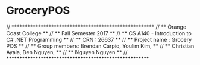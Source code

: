 # GroceryPOS
//  ******************************************************
//  ** Orange Coast College                             **
//  ** Fall Semester 2017                               **
//  ** CS A140 - Introduction to C# .NET Programming    **
//  ** CRN          :   26637                           **
//  ** Project name :   Grocery POS                     **
//  ** Group members:   Brendan Carpio, Youlim Kim,     **
//  **                  Christian Ayala, Ben Nguyen,    **
//  **                  Nguyen Nguyen                   **
//  ******************************************************
